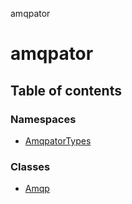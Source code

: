 amqpator

# amqpator

## Table of contents

### Namespaces

- [AmqpatorTypes](modules/amqpatortypes.md)

### Classes

- [Amqp](classes/amqp.md)
